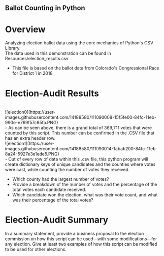 ## Ballot Counting in Python
# Overview
Analyzing election ballot data using the core mechanics of Python's CSV Library.</br>
The data used in this demonstration can be found in Resources/election_results.csv<br>
  - This file is based on the ballot data from Colorado's Congressional Race for District 1 in 2018


# Election-Audit Results
</br>
![election0](https://user-images.githubusercontent.com/14188580/111090008-15f5fe00-84fc-11eb-990e-e769f57c65fa.PNG)

</br>
- As can be seen above, there is a grand total of 369,711 votes that were counted by this script. This number can be confirmed in the .CSV file that has an extra header row.
</br>
![election1](https://user-images.githubusercontent.com/14188580/111090014-1abab200-84fc-11eb-8a24-5927e3e1ede5.PNG)
</br>
- Out of every row of data within this .csv file, this python program will create dictionary keys of unique candidates and the counties where votes were cast, while counting the number of votes they received.</br>

- Which county had the largest number of votes?
- Provide a breakdown of the number of votes and the percentage of the total votes each candidate received.
- Which candidate won the election, what was their vote count, and what was their percentage of the total votes?

# Election-Audit Summary
In a summary statement, provide a business proposal to the election commission on how this script can be used—with some modifications—for any election. Give at least two examples of how this script can be modified to be used for other elections.
